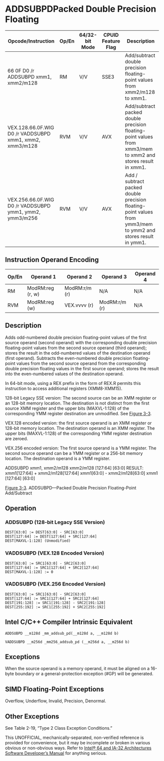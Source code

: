 # ADDSUBPD**Packed Double Precision Floating**

| Opcode/Instruction                                      | Op/En | 64/32-bit Mode | CPUID Feature Flag | Description                                                                                                   |
| ------------------------------------------------------- | ----- | -------------- | ------------------ | ------------------------------------------------------------------------------------------------------------- |
| 66 0F D0 /r ADDSUBPD xmm1, xmm2/m128                    | RM    | V/V            | SSE3               | Add/subtract double precision floating-point values from xmm2/m128 to xmm1.                                   |
| VEX.128.66.0F.WIG D0 /r VADDSUBPD xmm1, xmm2, xmm3/m128 | RVM   | V/V            | AVX                | Add/subtract packed double precision floating-point values from xmm3/mem to xmm2 and stores result in xmm1.   |
| VEX.256.66.0F.WIG D0 /r VADDSUBPD ymm1, ymm2, ymm3/m256 | RVM   | V/V            | AVX                | Add / subtract packed double precision floating-point values from ymm3/mem to ymm2 and stores result in ymm1. |

## Instruction Operand Encoding

| Op/En | Operand 1        | Operand 2     | Operand 3     | Operand 4 |
| ----- | ---------------- | ------------- | ------------- | --------- |
| RM    | ModRM:reg (r, w) | ModRM:r/m (r) | N/A           | N/A       |
| RVM   | ModRM:reg (w)    | VEX.vvvv (r)  | ModRM:r/m (r) | N/A       |

## Description

Adds odd-numbered double precision floating-point values of the first source operand (second operand) with the corresponding double precision floating-point values from the second source operand (third operand); stores the result in the odd-numbered values of the destination operand (first operand). Subtracts the even-numbered double precision floating-point values from the second source operand from the corresponding double precision floating values in the first source operand; stores the result into the even-numbered values of the destination operand.

In 64-bit mode, using a REX prefix in the form of REX.R permits this instruction to access additional registers (XMM8-XMM15).

128-bit Legacy SSE version: The second source can be an XMM register or an 128-bit memory location. The destination is not distinct from the first source XMM register and the upper bits (MAXVL-1:128) of the corresponding YMM register destination are unmodified. See [Figure 3-3](/x86/addsubpd#fig-3-3).

VEX.128 encoded version: the first source operand is an XMM register or 128-bit memory location. The destination operand is an XMM register. The upper bits (MAXVL-1:128) of the corresponding YMM register destination are zeroed.

VEX.256 encoded version: The first source operand is a YMM register. The second source operand can be a YMM register or a 256-bit memory location. The destination operand is a YMM register.

ADDSUBPD xmm1, xmm2/m128
xmm2/m128
[127:64]
[63:0]
RESULT:
xmm1[127:64] + xmm2/m128[127:64]
xmm1[63:0] - xmm2/m128[63:0]
xmm1
[127:64]
[63:0]

[Figure 3-3](/x86/addsubpd#fig-3-3). ADDSUBPD—Packed Double Precision Floating-Point Add/Subtract

## Operation

### ADDSUBPD (128-bit Legacy SSE Version)

```
DEST[63:0] := DEST[63:0] - SRC[63:0]
DEST[127:64] := DEST[127:64] + SRC[127:64]
DEST[MAXVL-1:128] (Unmodified)

```

### VADDSUBPD (VEX.128 Encoded Version)

```
DEST[63:0] := SRC1[63:0] - SRC2[63:0]
DEST[127:64] := SRC1[127:64] + SRC2[127:64]
DEST[MAXVL-1:128] := 0

```

### VADDSUBPD (VEX.256 Encoded Version)

```
DEST[63:0] := SRC1[63:0] - SRC2[63:0]
DEST[127:64] := SRC1[127:64] + SRC2[127:64]
DEST[191:128] := SRC1[191:128] - SRC2[191:128]
DEST[255:192] := SRC1[255:192] + SRC2[255:192]

```

## Intel C/C++ Compiler Intrinsic Equivalent

```
ADDSUBPD __m128d _mm_addsub_pd(__m128d a, __m128d b)

```

```
VADDSUBPD __m256d _mm256_addsub_pd (__m256d a, __m256d b)

```

## Exceptions

When the source operand is a memory operand, it must be aligned on a 16-byte boundary or a general-protection exception (#​​​​GP) will be generated.

## SIMD Floating-Point Exceptions

Overflow, Underflow, Invalid, Precision, Denormal.

## Other Exceptions

See Table 2-19, “Type 2 Class Exception Conditions.”

This UNOFFICIAL, mechanically-separated, non-verified reference is provided for convenience, but it may be
incomplete or broken in various obvious or non-obvious
ways. Refer to [Intel® 64 and IA-32 Architectures Software Developer’s Manual](https://software.intel.com/en-us/download/intel-64-and-ia-32-architectures-sdm-combined-volumes-1-2a-2b-2c-2d-3a-3b-3c-3d-and-4) for anything serious.
